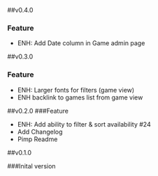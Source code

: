 ##v0.4.0
### Feature
- ENH: Add Date column in Game admin page

##v0.3.0
### Feature
- ENH: Larger fonts for filters (game view)
- ENH backlink to games list from game view

##v0.2.0
###Feature
- ENH: Add ability to filter & sort availability #24 
- Add Changelog
- Pimp Readme

##v0.1.0

###Inital version
